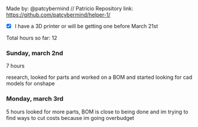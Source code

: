 Made by: @patcybermind // Patricio
Repository link: https://github.com/patcybermind/helper-1/

- [x] I have a 3D printer or will be getting one before March 21st

Total hours so far: 12

### Sunday, march 2nd
7 hours

research, looked for parts and worked on a BOM and started looking for cad models for onshape

### Monday, march 3rd
5 hours
looked for more parts, BOM is close to being done and im trying to find ways to cut costs because im going overbudget
